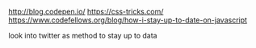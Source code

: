 http://blog.codepen.io/
https://css-tricks.com/
https://www.codefellows.org/blog/how-i-stay-up-to-date-on-javascript


look into twitter as method to stay up to data
